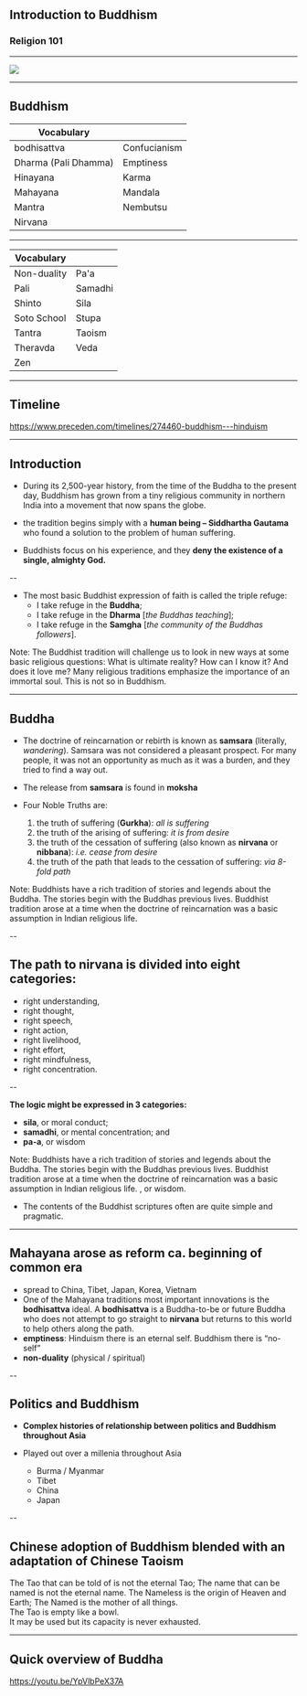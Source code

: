 ## Introduction to Buddhism

### Religion 101

---

![](https://dl.dropboxusercontent.com/u/386398/img/img-101/BuddhistCompliment.jpg?raw1)

---

## Buddhism

| Vocabulary |   |
|---------|-------|
| bodhisattva | Confucianism |
| Dharma (Pali Dhamma) | Emptiness |
| Hinayana | Karma |
| Mahayana | Mandala |
| Mantra | Nembutsu |
| Nirvana | |

---

| Vocabulary |   |
|---------|-------|
| Non-duality | Pa'a |
| Pali | Samadhi |
| Shinto | Sila |
| Soto School | Stupa |
| Tantra | Taoism |
| Theravda | Veda |
| Zen | |

---

## Timeline

<https://www.preceden.com/timelines/274460-buddhism---hinduism>

---

## Introduction

- During its 2,500-year history, from the time of the Buddha to the present day, Buddhism has grown from a tiny religious community in northern India into a movement that now spans the globe.

- the tradition begins simply with a **human being – Siddhartha Gautama** who found a solution to the problem of human suffering. 
- Buddhists focus on his experience, and they **deny the existence of a single, almighty God.** 

--

- The most basic Buddhist expression of faith is called the triple refuge: 
	- I take refuge in the **Buddha**; 
	- I take refuge in the **Dharma** [*the Buddhas teaching*]; 
	- I take refuge in the **Samgha** [*the community of the Buddhas followers*].

Note:
The Buddhist tradition will challenge us to look in new ways at some basic religious questions: What is ultimate reality? How can I know it? And does it love me? Many religious traditions emphasize the importance of an immortal soul. This is not so in Buddhism.

---

## Buddha

- The doctrine of reincarnation or rebirth is known as **samsara** (literally, *wandering*). Samsara was not considered a pleasant prospect. For many people, it was not an opportunity as much as it was a burden, and they tried to find a way out.
- The release from **samsara**  is found in **moksha**
- Four Noble Truths are: 
  
  1.  the truth of suffering (**Gurkha**): *all is suffering*
  2.  the truth of the arising of suffering: *it is from desire*
  3.  the truth of the cessation of suffering (also known as **nirvana** or **nibbana**): *i.e. cease from desire*
  4.  the truth of the path that leads to the cessation of suffering: *via 8-fold path*

Note:
Buddhists have a rich tradition of stories and legends about the Buddha. The stories begin with the Buddhas previous lives. Buddhist tradition arose at a time when the doctrine of reincarnation was a basic assumption in Indian religious life. 

--

## The path to nirvana is divided into eight categories:

- right understanding,
- right thought,
- right speech,
- right action,
- right livelihood,
- right effort,
- right mindfulness,
- right concentration.

--

**The logic might be expressed in 3 categories:**

- **sila**, or moral conduct; 
- **samadhi**, or mental concentration; and 
- **pa-a**, or wisdom

Note:
Buddhists have a rich tradition of stories and legends about the Buddha. The stories begin with the Buddhas previous lives. Buddhist tradition arose at a time when the doctrine of reincarnation was a basic assumption in Indian religious life. , or wisdom.

- The contents of the Buddhist scriptures often are quite simple and pragmatic.

---

## Mahayana arose as reform ca. beginning of common era

- spread to China, Tibet, Japan, Korea, Vietnam
- One of the Mahayana traditions most important innovations is the **bodhisattva** ideal. A **bodhisattva** is a Buddha-to-be or future Buddha who does not attempt to go straight to **nirvana** but returns to this world to help others along the path.
- **emptiness**: Hinduism there is an eternal self. Buddhism there is &ldquo;no-self&rdquo;
- **non-duality** (physical / spiritual)

--

## Politics and Buddhism ##

- **Complex histories of relationship between politics and Buddhism throughout Asia**
- Played out over a millenia throughout Asia

    - Burma / Myanmar
    - Tibet
    - China
    - Japan

--

##  Chinese adoption of Buddhism blended with an adaptation of Chinese Taoism
  
 The Tao that can be told of is not the eternal Tao; 
 The name that can be named is not the eternal name. 
 The Nameless is the origin of Heaven and Earth; 
 The Named is the mother of all things.  
 The Tao is empty like a bowl.  
 It may be used but its capacity is never exhausted.  

---

## Quick overview of Buddha

<https://youtu.be/YpVlbPeX37A>
